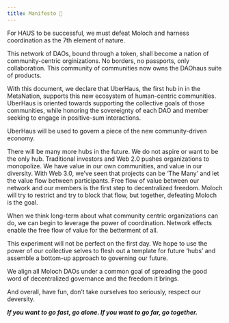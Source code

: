 ```yaml
---
title: Manifesto 📜
---
```


For HAUS to be successful, we must defeat Moloch and harness coordination as the 7th element of nature.

This network of DAOs, bound through a token, shall become a nation of community-centric orginizations. No borders, no passports, only collaboration. This community of communities now owns the DAOhaus suite of products.

With this document, we declare that UberHaus, the first hub in in the MetaNation, supports this new ecosystem of human-centric communities. UberHaus is oriented towards supporting the collective goals of those communities, while honoring the sovereignty of each DAO and member seeking to engage in positive-sum interactions.

UberHaus will be used to govern a piece of the new community-driven economy.

There will be many more hubs in the future. We do not aspire or want to be the only hub. Traditional investors and Web 2.0 pushes organizations to monopolize. We have value in our own communities, and value in our diversity. With Web 3.0, we’ve seen that projects can be ‘The Many’ and let the value flow between participants. Free flow of value between our network and our members is the first step to decentralized freedom. Moloch will try to restrict and try to block that flow, but together, defeating Moloch is the goal.

When we think long-term about what community centric organizations can do, we can begin to leverage the power of coordination. Network effects enable the free flow of value for the betterment of all.

This experiment will not be perfect on the first day. We hope to use the power of our collective selves to flesh out a template for future ‘hubs’ and assemble a bottom-up approach to governing our future.

We align all Moloch DAOs under a common goal of spreading the good word of decentralized governance and the freedom it brings.

And overall, have fun, don’t take ourselves too seriously, respect our deversity.

**_If you want to go fast, go alone. If you want to go far, go together._**

